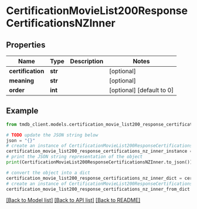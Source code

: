 # CertificationMovieList200ResponseCertificationsNZInner


## Properties

Name | Type | Description | Notes
------------ | ------------- | ------------- | -------------
**certification** | **str** |  | [optional] 
**meaning** | **str** |  | [optional] 
**order** | **int** |  | [optional] [default to 0]

## Example

```python
from tmdb_client.models.certification_movie_list200_response_certifications_nz_inner import CertificationMovieList200ResponseCertificationsNZInner

# TODO update the JSON string below
json = "{}"
# create an instance of CertificationMovieList200ResponseCertificationsNZInner from a JSON string
certification_movie_list200_response_certifications_nz_inner_instance = CertificationMovieList200ResponseCertificationsNZInner.from_json(json)
# print the JSON string representation of the object
print(CertificationMovieList200ResponseCertificationsNZInner.to_json())

# convert the object into a dict
certification_movie_list200_response_certifications_nz_inner_dict = certification_movie_list200_response_certifications_nz_inner_instance.to_dict()
# create an instance of CertificationMovieList200ResponseCertificationsNZInner from a dict
certification_movie_list200_response_certifications_nz_inner_from_dict = CertificationMovieList200ResponseCertificationsNZInner.from_dict(certification_movie_list200_response_certifications_nz_inner_dict)
```
[[Back to Model list]](../README.md#documentation-for-models) [[Back to API list]](../README.md#documentation-for-api-endpoints) [[Back to README]](../README.md)


